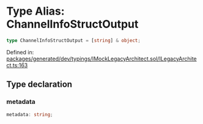 # Type Alias: ChannelInfoStructOutput

```ts
type ChannelInfoStructOutput = [string] & object;
```

Defined in: [packages/generated/dev/typings/IMockLegacyArchitect.sol/ILegacyArchitect.ts:163](https://github.com/towns-protocol/towns/blob/0db1fd0ac7258e8db8cedfb6183e8eade8284fa1/packages/generated/dev/typings/IMockLegacyArchitect.sol/ILegacyArchitect.ts#L163)

## Type declaration

### metadata

```ts
metadata: string;
```
